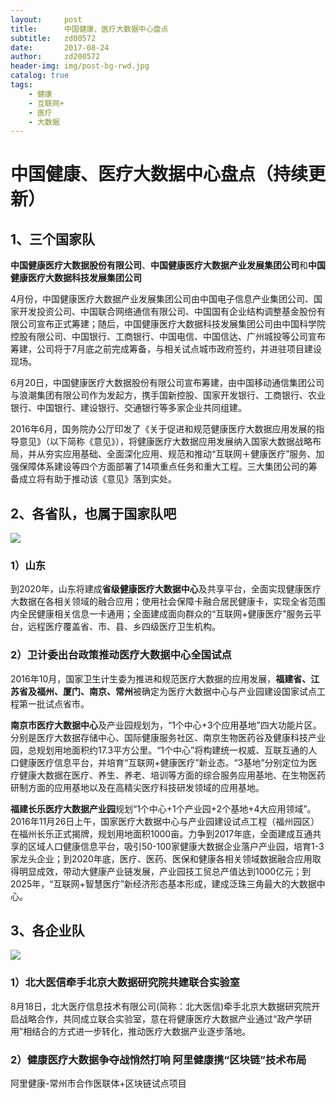 ```yaml
---
layout:     post
title:      中国健康、医疗大数据中心盘点
subtitle:   zd00572
date:       2017-08-24
author:     zd200572
header-img: img/post-bg-rwd.jpg
catalog: true
tags:
    - 健康
    - 互联网+
    - 医疗
    - 大数据
---
```

#  中国健康、医疗大数据中心盘点（持续更新）  #

## 1、三个国家队 ##

**中国健康医疗大数据股份有限公司**、**中国健康医疗大数据产业发展集团公司**和**中国健康医疗大数据科技发展集团公司**

4月份，中国健康医疗大数据产业发展集团公司由中国电子信息产业集团公司、国家开发投资公司、中国联合网络通信有限公司、中国国有企业结构调整基金股份有限公司宣布正式筹建；随后，中国健康医疗大数据科技发展集团公司由中国科学院控股有限公司、中国银行、工商银行、中国电信、中国信达、广州城投等公司宣布筹建，公司将于7月底之前完成筹备，与相关试点城市政府签约，并进驻项目建设现场。

6月20日，中国健康医疗大数据股份有限公司宣布筹建，由中国移动通信集团公司与浪潮集团有限公司作为发起方，携手国新控股、国家开发银行、工商银行、农业银行、中国银行、建设银行、交通银行等多家企业共同组建。

2016年6月，国务院办公厅印发了《关于促进和规范健康医疗大数据应用发展的指导意见》（以下简称《意见》），将健康医疗大数据应用发展纳入国家大数据战略布局，并从夯实应用基础、全面深化应用、规范和推动“互联网＋健康医疗”服务、加强保障体系建设等四个方面部署了14项重点任务和重大工程。三大集团公司的筹备成立将有助于推动该《意见》落到实处。

## 2、各省队，也属于国家队吧 ##

![](http://osnq2ssd7.bkt.clouddn.com/bigdata-china.jpg)

### 1）山东 

到2020年，山东将建成**省级健康医疗大数据中心**及共享平台，全面实现健康医疗大数据在各相关领域的融合应用；使用社会保障卡融合居民健康卡，实现全省范围内全民健康相关信息一卡通用；全面建成面向群众的“互联网+健康医疗”服务云平台，远程医疗覆盖省、市、县、乡四级医疗卫生机构。

### 2）卫计委出台政策推动医疗大数据中心全国试点

2016年10月，国家卫生计生委为推进和规范医疗大数据的应用发展，**福建省、江苏省及福州、厦门、南京、常州**被确定为医疗大数据中心与产业园建设国家试点工程第一批试点省市。

**南京市医疗大数据中心**及产业园规划为，“1个中心+3个应用基地”四大功能片区。分别是医疗大数据存储中心、国际健康服务社区、南京生物医药谷及健康科技产业园，总规划用地面积约17.3平方公里。“1个中心”将构建统一权威、互联互通的人口健康医疗信息平台，并培育“互联网+健康医疗”新业态。“3基地”分别定位为医疗健康大数据在医疗、养生、养老、培训等方面的综合服务应用基地、在生物医药研制方面的应用基地以及在高精尖医疗科技研发领域的应用基地。

**福建长乐医疗大数据产业园**规划“1个中心+1个产业园+2个基地+4大应用领域”。2016年11月26日上午，国家医疗大数据中心与产业园建设试点工程（福州园区）在福州长乐正式揭牌，规划用地面积1000亩。力争到2017年底，全面建成互通共享的区域人口健康信息平台，吸引50-100家健康大数据企业落户产业园，培育1-3家龙头企业；到2020年底，医疗、医药、医保和健康各相关领域数据融合应用取得明显成效，带动大健康产业链发展，产业园技工贸总产值达到1000亿元；到2025年，“互联网+智慧医疗”新经济形态基本形成，建成泛珠三角最大的大数据中心。

## 3、各企业队 ##
![](http://osnq2ssd7.bkt.clouddn.com/bigdata-center.jpg)

### 1）北大医信牵手北京大数据研究院共建联合实验室 ###

8月18日，北大医疗信息技术有限公司(简称：北大医信)牵手北京大数据研究院开启战略合作，共同成立联合实验室，意在将健康医疗大数据产业通过“政产学研用”相结合的方式进一步转化，推动医疗大数据产业逐步落地。


### 2）健康医疗大数据争夺战悄然打响 阿里健康携“区块链”技术布局

阿里健康-常州市合作医联体+区块链试点项目



